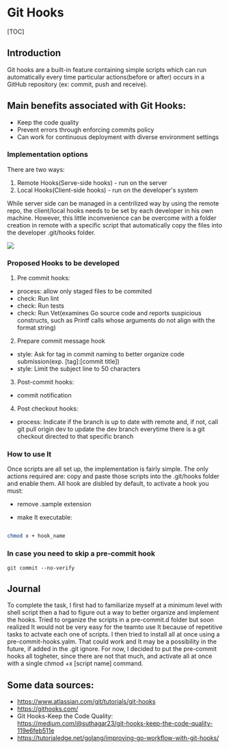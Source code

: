 # Git Hooks
[TOC]

## Introduction

Git hooks are a built-in feature containing simple scripts which can run automatically every time particular actions(before or after) occurs in a GitHub repository (ex: commit, push and receive).


## Main benefits associated with Git Hooks:
- Keep the code quality
- Prevent errors through enforcing commits policy
- Can work for continuous deployment with diverse environment settings

### Implementation options

There are two ways:
1. Remote Hooks(Serve-side hooks) - run on the server
2. Local Hooks(Client-side hooks) - run on the developer's system

While server side can be managed in a centrilized way by using the remote repo, the client/local hooks needs to be set by each developer in his own machine. However, this little inconvenience can be overcome with a folder creation in remote with a specific script that automatically copy the files into the developer .git/hooks folder.

![](https://i.imgur.com/8gPFLc5.png)

### Proposed Hooks to be developed

1. Pre commit hooks:

- process: allow only staged files to be commited
- check: Run lint
- check: Run tests
- check: Run Vet(examines Go source code and reports suspicious constructs, such as Printf calls whose arguments do not align with the format string)

2. Prepare commit message hook
- style: Ask for tag in commit naming to better organize code submission(exp. [tag]:[commit title])
- style: Limit the subject line to 50 characters

3. Post-commit hooks:
- commit notification


4. Post checkout hooks:
- process: Indicate if the branch is up to date with remote and, if not, call git pull origin dev to update the dev branch everytime there is a git checkout directed to that specific branch

### How to use It

Once scripts are all set up, the implementation is fairly simple. 
The only actions required are: copy and paste those scripts into the .git/hooks folder and enable them. All hook are disbled by default, to activate a hook you must:

- remove .sample extension

- make It executable: 
```bash

chmod x + hook_name
```
### In case you need to skip a pre-commit hook
```
git commit --no-verify
```

## Journal
To complete the task, I first had to familiarize myself at a minimum level with shell script then a had to figure out a way to better organize and implement the hooks. Tried to organize the scripts in a pre-commit.d folder but soon realized It would not be very easy for the teamto use It because of repetitive tasks to actvate each one of scripts. I then tried to install all at once using a pre-commit-hooks.yalm. That could work and It may be a possibility in the future, if added in the .git ignore. For now, I decided to put the pre-commit hooks all togheter, since there are not that much, and activate all at once with a single chmod +x [script name] command. 
## Some data sources:
- https://www.atlassian.com/git/tutorials/git-hooks
- https://githooks.com/
- Git Hooks-Keep the Code Quality: https://medium.com/@suthagar23/git-hooks-keep-the-code-quality-119e6feb511e
- https://tutorialedge.net/golang/improving-go-workflow-with-git-hooks/
